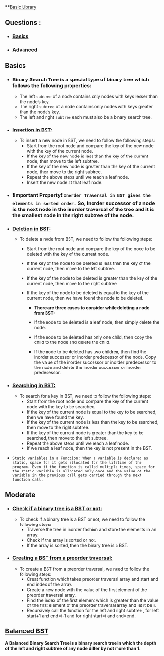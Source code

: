 **\*\***[Basic Library](/Binary%20Search%20Tree/Basics/Basic_Bst_operation.cpp)

## Questions :

- ### [Basics](/Binary%20Search%20Tree/Basics/)
- ### [Advanced](/Binary%20Search%20Tree/Advanced/)

## Basics

- ### Binary Search Tree is a special type of binary tree which follows the following properties:

  - The left `subtree` of a node contains only nodes with keys lesser than the node’s key.
  - The right `subtree` of a node contains only nodes with keys greater than the node’s key.
  - The left and right `subtree` each must also be a binary search tree.

- ### [Insertion in BST:](/Binary%20Search%20Tree/Basics/BST_creation.cpp)

  - To insert a new node in BST, we need to follow the following steps:
    - Start from the root node and compare the key of the new node with the key of the current node.
    - If the key of the new node is less than the key of the current node, then move to the left subtree.
    - If the key of the new node is greater than the key of the current node, then move to the right subtree.
    - Repeat the above steps until we reach a leaf node.
    - Insert the new node at that leaf node.

- ### ❗Important Property❗ `Inorder Traversal in BST gives the elements in sorted order.` So, Inorder successor of a node is the next node in the inorder traversal of the tree and it is the smallest node in the right subtree of the node.

- ### [Deletion in BST:](/Binary%20Search%20Tree/Basics/3.%20Deletion._in_BST.cpp)

  - To delete a node from BST, we need to follow the following steps:

    - Start from the root node and compare the key of the node to be deleted with the key of the current node.
    - If the key of the node to be deleted is less than the key of the current node, then move to the left subtree.
    - If the key of the node to be deleted is greater than the key of the current node, then move to the right subtree.
    - If the key of the node to be deleted is equal to the key of the current node, then we have found the node to be deleted.

      - **There are three cases to consider while deleting a node from BST:**

      - If the node to be deleted is a leaf node, then simply delete the node.
      - If the node to be deleted has only one child, then copy the child to the node and delete the child.
      - If the node to be deleted has two children, then find the inorder successor or inorder predecessor of the node. Copy the value of the inorder successor or inorder predecessor to the node and delete the inorder successor or inorder predecessor.

- ### [Searching in BST:](/Binary%20Search%20Tree/Basics/2.%20Search_in_BST.cpp)

  - To search for a key in BST, we need to follow the following steps:
    - Start from the root node and compare the key of the current node with the key to be searched.
    - If the key of the current node is equal to the key to be searched, then we have found the key.
    - If the key of the current node is less than the key to be searched, then move to the right subtree.
    - If the key of the current node is greater than the key to be searched, then move to the left subtree.
    - Repeat the above steps until we reach a leaf node.
    - If we reach a leaf node, then the key is not present in the BST.

- `Static variables in a Function: When a variable is declared as static, space for it gets allocated for the lifetime of the program. Even if the function is called multiple times, space for the static variable is allocated only once and the value of the variable in the previous call gets carried through the next function call. `

## Moderate

- ### [Check if a binary tree is a BST or not:](/Binary%20Search%20Tree/Basics/5.%20Check_Tree_Is_BST.cpp)

  - To check if a binary tree is a BST or not, we need to follow the following steps:
    - Traverse the tree in inorder fashion and store the elements in an array.
    - Check if the array is sorted or not.
    - If the array is sorted, then the binary tree is a BST.

- ### [Creating a BST from a preorder traversal:](/Binary%20Search%20Tree/Advanced/1.Creating_Bst_from_preorder.cpp)

  - To create a BST from a preorder traversal, we need to follow the following steps:
    - Creat function which takes preorder traversal array and start and end index of the array.
    - Create a new node with the value of the first element of the preorder traversal array.
    - Find the index of the first element which is greater than the value of the first element of the preorder traversal array and let it be **i**.
    - Recursively call the function for the left and right subtree , for left start+1 and end=i-1 and for right start=i and end=end.

## [Balanced BST](/Binary%20Search%20Tree/Advanced/4.%20Balance_a_BST.cpp)

**A Balanced Binary Search Tree is a binary search tree in which the depth of the left and right subtree of any node differ by not more than 1.**
